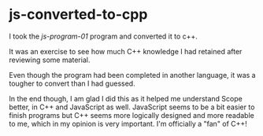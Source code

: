 # js-converted-to-cpp
I took the *js-program-01* program and converted it to c++. 

It was an exercise to see how much C++ knowledge I had retained after reviewing some material. 

Even though the program had been completed in another language, it was a tougher to convert than I had guessed.

In the end though, I am glad I did this as it helped me understand Scope better, in C++ and JavaScript as well. JavaScript seems to be a bit easier to finish programs but C++ seems more logically designed and more readable to me, which in my opinion is very important. I'm officially a "fan" of C++!
